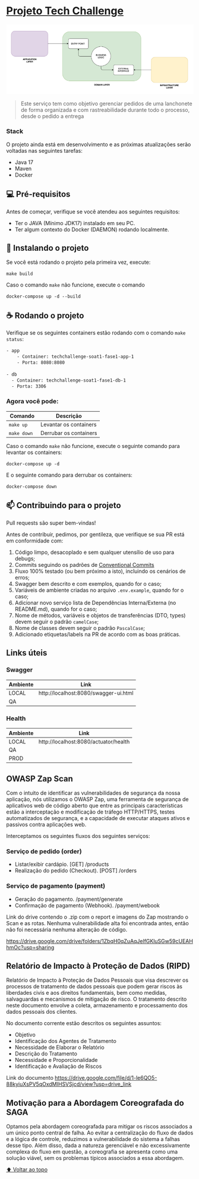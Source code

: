 # [Projeto Tech Challenge](https://github.com/ribeirofeu/techchallenge-soat1-fase1)

![design da aplicação](docs/layers.png)

> Este serviço tem como objetivo gerenciar pedidos de uma lanchonete de forma organizada e com rastreabilidade durante todo o processo, desde o pedido a entrega

### Stack

O projeto ainda está em desenvolvimento e as próximas atualizações serão voltadas nas seguintes tarefas:

- Java 17
- Maven
- Docker

## 💻 Pré-requisitos

Antes de começar, verifique se você atendeu aos seguintes requisitos:

- Ter o JAVA (Mínimo JDK17) instalado em seu PC.
- Ter algum contexto do Docker (DAEMON) rodando localmente.

## 🚀 Instalando o projeto

Se você está rodando o projeto pela primeira vez, execute:

```
make build
```

Caso o comando `make` não funcione, execute o comando

```
docker-compose up -d --build
```

## ☕ Rodando o projeto

Verifique se os seguintes containers estão rodando com o comando `make status`:

```
- app
    - Container: techchallenge-soat1-fase1-app-1
    - Porta: 8080:8080

- db
  - Container: techchallenge-soat1-fase1-db-1
  - Porta: 3306
```

### Agora você pode:

| Comando      | Descrição              |
| ------------ | ---------------------- |
| `make up `   | Levantar os containers |
| `make down ` | Derrubar os containers |

Caso o comando `make` não funcione, execute o seguinte comando para levantar os containers:

```
docker-compose up -d
```

E o seguinte comando para derrubar os containers:

```
docker-compose down
```

## 📫 Contribuindo para o projeto

Pull requests são super bem-vindas!

Antes de contribuir, pedimos, por gentileza, que verifique se sua PR está em conformidade com:

1. Código limpo, desacoplado e sem qualquer utensílio de uso para debugs;
1. Commits seguindo os padrões de [Conventional Commits](https://www.conventionalcommits.org/en/v1.0.0/)
1. Fluxo 100% testado (ou bem próximo a isto), incluindo os cenários de erros;
1. Swagger bem descrito e com exemplos, quando for o caso;
1. Variáveis de ambiente criadas no arquivo `.env.example`, quando for o caso;
1. Adicionar novo serviço lista de Dependências Interna/Externa (no README.md), quando for o caso;
1. Nome de métodos, variáveis e objetos de transferências (DTO, types) devem seguir o padrão `camelCase`;
1. Nome de classes devem seguir o padrão `PascalCase`;
1. Adicionado etiquetas/labels na PR de acordo com as boas práticas.

## Links úteis

### Swagger

| Ambiente | Link                                  |
| -------- | ------------------------------------- |
| LOCAL    | http://localhost:8080/swagger-ui.html |
| QA       |                                       |

### Health

| Ambiente | Link                                  |
| -------- | ------------------------------------- |
| LOCAL    | http://localhost:8080/actuator/health |
| QA       |                                       |
| PROD     |                                       |


## OWASP Zap Scan

Com o intuito de identificar as vulnerabilidades de segurança da nossa aplicação, nós utilizamos o OWASP Zap, uma ferramenta de segurança de aplicativos web de código aberto que entre as principais características estão a interceptação e modificação de tráfego HTTP/HTTPS, testes automatizados de segurança, e a capacidade de executar ataques ativos e passivos contra aplicações web.

Interceptamos os seguintes fluxos dos seguintes serviços:

### Serviço de pedido (order)
- Listar/exibir cardápio. [GET] /products
- Realização do pedido (Checkout). [POST] /orders

### Serviço de pagamento (payment)
- Geração do pagamento. /payment/generate
- Confirmação de pagamento (Webhook). /payment/webook

Link do drive contendo o .zip com o report e imagens do Zap mostrando o Scan e as rotas. Nenhuma vulnerabilidade alta foi encontrada antes, então não foi necessária nenhuma alteração de código.

https://drive.google.com/drive/folders/1ZbqH0qZuAqJelfGKluSGw59cUEAHhmOc?usp=sharing

## Relatório de Impacto à Proteção de Dados (RIPD)

Relatório de Impacto à Proteção de Dados Pessoais que visa descrever os processos de tratamento de dados pessoais que podem gerar riscos às liberdades civis e aos direitos fundamentais, bem como medidas, salvaguardas e mecanismos de mitigação de risco. O tratamento descrito neste documento envolve a coleta, armazenamento e processamento dos dados pessoais dos clientes. 

No documento corrente estão descritos os seguintes assuntos:
- Objetivo
- Identificação dos Agentes de Tratamento
- Necessidade de Elaborar o Relatório
- Descrição do Tratamento
- Necessidade e Proporcionalidade
- Identificação e Avaliação de Riscos

Link do documento https://drive.google.com/file/d/1-le6QO5-88kyiuXsPV5qOxdMIHSVSjcd/view?usp=drive_link

## Motivação para a Abordagem Coreografada do SAGA

Optamos pela abordagem coreografada para mitigar os riscos associados a um único ponto central de falha. Ao evitar a centralização do fluxo de dados e a lógica de controle, reduzimos a vulnerabilidade do sistema a falhas desse tipo.
Além disso, dada a natureza gerenciável e não excessivamente complexa do fluxo em questão, a coreografia se apresenta como uma solução viável, sem os problemas típicos associados a essa abordagem.  

[⬆ Voltar ao topo](#projeto-tech-challenge)<br>
